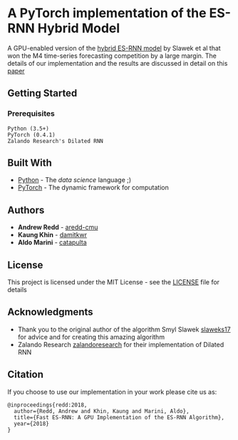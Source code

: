# A PyTorch implementation of the ES-RNN Hybrid Model

A GPU-enabled version of the [hybrid ES-RNN model](https://eng.uber.com/m4-forecasting-competition/) by Slawek et al that won the M4 time-series forecasting competition by a large margin. The details of our implementation and the results are discussed in detail on this [paper](https://www.dropbox.com/s/ivqoq7rl3jyxpmi/Redd-Khin-Marini-ESRNN.pdf?dl=0)

## Getting Started

### Prerequisites


```
Python (3.5+)
PyTorch (0.4.1)
Zalando Research's Dilated RNN
```

## Built With

* [Python](https://www.python.org) - The *data science* language ;)
* [PyTorch](https://www.pytorch.org/) - The dynamic framework for computation


## Authors

* **Andrew Redd** - [aredd-cmu](https://github.com/aredd-cmu)
* **Kaung Khin** - [damitkwr](https://github.com/damitkwr)
* **Aldo Marini** - [catapulta](https://github.com/catapulta)

## License

This project is licensed under the MIT License - see the [LICENSE](LICENSE) file for details

## Acknowledgments

* Thank you to the original author of the algorithm Smyl Slawek [slaweks17](https://github.com/slaweks17) for advice and for creating this amazing algorithm
* Zalando Research [zalandoresearch](https://www.github.com/zalandoresearch) for their implementation of Dilated RNN

## Citation

If you choose to use our implementation in your work please cite us as:

```
@inproceedings{redd:2018,
  author={Redd, Andrew and Khin, Kaung and Marini, Aldo},
  title={Fast ES-RNN: A GPU Implementation of the ES-RNN Algorithm},
  year={2018}
}
```


#
